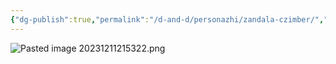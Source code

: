 ```yaml
---
{"dg-publish":true,"permalink":"/d-and-d/personazhi/zandala-czimber/","created":"2023-12-11T11:56:08.000+04:00","updated":"2024-01-08T23:43:40.769+04:00"}
---
```



![Pasted image 20231211215322.png](/img/user/img/Pasted%20image%2020231211215322.png)